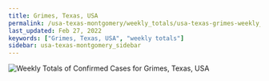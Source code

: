 ```yaml
---
title: Grimes, Texas, USA
permalink: /usa-texas-montgomery/weekly_totals/usa-texas-grimes-weekly_totals.html
last_updated: Feb 27, 2022
keywords: ["Grimes, Texas, USA", "weekly totals"]
sidebar: usa-texas-montgomery_sidebar
---
```


![Weekly Totals of Confirmed Cases for Grimes, Texas, USA](/covid_tracker/images/graphs/usa-texas-grimes-weekly_totals_graph.png)
